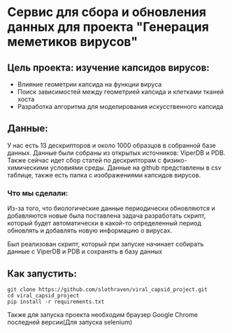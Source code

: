 # Сервис для сбора и обновления данных для проекта "Генерация меметиков вирусов"

## Цель проекта: изучение капсидов вирусов:
 - Влияние геометрии капсида на функции вируса
 - Поиск зависимостей между геометрией капсида и клетками тканей хоста
 - Разработка алгоритма для моделирования искусственного капсида

## Данные:
  У нас есть 13 дескрипторов и около 1000 образцов в собранной базе данных. Данные были собраны из открытых источников: ViperDB и PDB.
  Также сейчас идет сбор статей по дескрипторам с физико-химическими условиями среды.
  Данные на github представлены в csv таблице, также есть папка с изображениями капсидов вирусов.

### Что мы сделали:
Из-за того, что биологические данные периодически обновляются и добавляются новые была поставлена задача разработать скрипт,
который будет автоматически в какой-то определенный период обновлять и добавлять новую информацию о вирусах.

Был реализован скрипт, который при запуске начинает собирать данные с ViperDB и PDB и сохранять в базу данных

## Как запустить:

```
git clone https://github.com/slothraven/viral_capsid_project.git
cd viral_capsid_project
pip install -r requirements.txt
```
Также для запуска проекта необходим браузер Google Chrome последней версии(Для запуска selenium)
